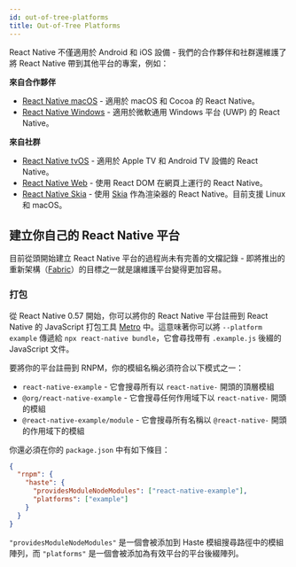 ```yaml
---
id: out-of-tree-platforms
title: Out-of-Tree Platforms
---
```


React Native 不僅適用於 Android 和 iOS 設備 - 我們的合作夥伴和社群還維護了將 React Native 帶到其他平台的專案，例如：

**來自合作夥伴**

- [React Native macOS](https://github.com/microsoft/react-native-macos) - 適用於 macOS 和 Cocoa 的 React Native。
- [React Native Windows](https://github.com/microsoft/react-native-windows) - 適用於微軟通用 Windows 平台 (UWP) 的 React Native。

**來自社群**

- [React Native tvOS](https://github.com/react-native-tvos/react-native-tvos) - 適用於 Apple TV 和 Android TV 設備的 React Native。
- [React Native Web](https://github.com/necolas/react-native-web) - 使用 React DOM 在網頁上運行的 React Native。
- [React Native Skia](https://github.com/react-native-skia/react-native-skia) - 使用 [Skia](https://skia.org/) 作為渲染器的 React Native。目前支援 Linux 和 macOS。

## 建立你自己的 React Native 平台

目前從頭開始建立 React Native 平台的過程尚未有完善的文檔記錄 - 即將推出的重新架構（[Fabric](/blog/2018/06/14/state-of-react-native-2018)）的目標之一就是讓維護平台變得更加容易。

### 打包

從 React Native 0.57 開始，你可以將你的 React Native 平台註冊到 React Native 的 JavaScript 打包工具 [Metro](https://facebook.github.io/metro/) 中。這意味著你可以將 `--platform example` 傳遞給 `npx react-native bundle`，它會尋找帶有 `.example.js` 後綴的 JavaScript 文件。

要將你的平台註冊到 RNPM，你的模組名稱必須符合以下模式之一：

- `react-native-example` - 它會搜尋所有以 `react-native-` 開頭的頂層模組
- `@org/react-native-example` - 它會搜尋任何作用域下以 `react-native-` 開頭的模組
- `@react-native-example/module` - 它會搜尋所有名稱以 `@react-native-` 開頭的作用域下的模組

你還必須在你的 `package.json` 中有如下條目：

```json
{
  "rnpm": {
    "haste": {
      "providesModuleNodeModules": ["react-native-example"],
      "platforms": ["example"]
    }
  }
}
```

`"providesModuleNodeModules"` 是一個會被添加到 Haste 模組搜尋路徑中的模組陣列，而 `"platforms"` 是一個會被添加為有效平台的平台後綴陣列。